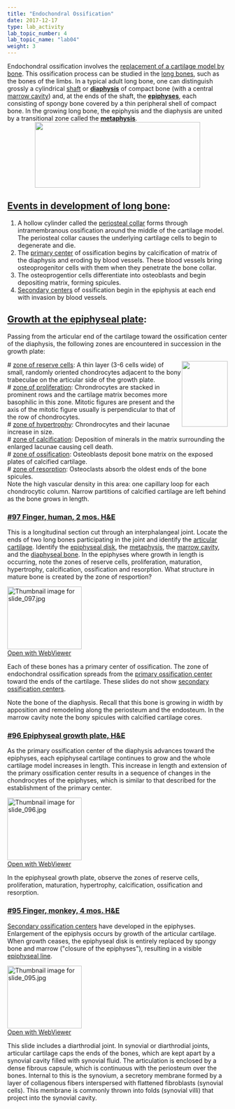```yaml
---
title: "Endochondral Ossification"
date: 2017-12-17
type: lab_activity
lab_topic_number: 4
lab_topic_name: "lab04"
weight: 3
---
```

<div class="entrybody">
						Endochondral ossification involves the <u>replacement of a cartilage model by bone</u>. This ossification process can be studied in the <u>long bones</u>, such as the bones of the limbs. In a typical adult long bone, one can distinguish grossly a cylindrical <u>shaft</u> or <u><b>diaphysis</b></u> of compact bone (with a central <u>marrow cavity</u>) and, at the ends of the shaft, the <u><b>epiphyses</b></u>, each consisting of spongy bone covered by a thin peripheral shell of compact bone. In the growing long bone, the epiphysis and the diaphysis are united by a transitional zone called the <u><b>metaphysis</b></u>.<br>
<div style="text-align: center;"><img src="/assets/images/BoneGrowthCorrected.jpg" style="width:378px; height:150px;"></div>

<h2><u>Events in development of long bone</u>:</h2>


<ol>
<li>A hollow cylinder called the <u>periosteal collar</u> forms through intramembranous ossification around the middle of the cartilage model. The periosteal collar causes the underlying cartilage cells to begin to degenerate and die.</li>
<li>The <u>primary center</u> of ossification begins by calcification of matrix of the diaphysis and eroding by blood vessels. These blood vessels bring osteoprogenitor cells with them when they penetrate the bone collar. </li>
<li>The osteoprogentior cells differentiate into osteoblasts and begin depositing matrix, forming spicules.</li>
<li><u>Secondary centers</u> of ossification begin in the epiphysis at each end with invasion by blood vessels.</li>
</ol>



<h2><u>Growth at the epiphyseal plate</u>:  </h2>

<p>Passing from the articular end of the cartilage toward the ossification center of the diaphysis, the following zones are encountered in succession in the growth plate:  </p>

<p><img src="/assets/images/growth%20at%20the%20epiphyseal%20plate.jpg" style="width:105px; height:150px; float:right;"># <u>zone of reserve cells</u>:  A thin layer (3-6 cells wide) of small, randomly oriented chondrocytes adjacent to the bony trabeculae on the articular side of the growth plate.<br>
# <u>zone of proliferation</u>:  Chrondrocytes are stacked in prominent rows and the cartilage matrix becomes more basophilic in this zone. Mitotic figures are present and the axis of the mitotic figure usually is perpendicular to that of the row of chondrocytes.<br>
# <u>zone of hypertrophy</u>:  Chrondrocytes and their lacunae increase in size.  <br>
# <u>zone of calcification</u>:  Deposition of minerals in the matrix surrounding the enlarged lacunae causing cell death.<br>
# <u>zone of ossification</u>:  Osteoblasts deposit bone matrix on the exposed plates of calcified cartilage.<br>
# <u>zone of resorption</u>:  Osteoclasts absorb the oldest ends of the bone spicules. <br>
Note the high vascular density in this area: one capillary loop for each chondrocytic column. Narrow partitions of calcified cartilage are left behind as the bone grows in length. </p>

<h3><u>#97 Finger, human, 2 mos. <span class="caps">H&amp;E</span></u></h3>

<p>This is a longitudinal section cut through an interphalangeal joint. Locate the ends of two long bones participating in the joint and identify the <u>articular cartilage</u>. Identify the <u>epiphyseal disk</u>, the <u>metaphysis</u>, the <u>marrow cavity</u>, and the <u>diaphyseal bone</u>. In the epiphyses where growth in length is occurring, note the zones of reserve cells, proliferation, maturation, hypertrophy, calcification, ossification and resorption. What structure in mature bone is created by the zone of resportion?</p>

<div class="thumbnail"> <a href="http://virtualslides.cumc.columbia.edu/97.svs/view.apml?" target="_blank"><img alt="Thumbnail image for slide_097.jpg" src="/assets/images/slide_097-thumb-170x143-1620.jpg" width="170" height="143" class="mt-image-left"></a><br><a href="http://virtualslides.cumc.columbia.edu/97.svs/view.apml?" target="_blank">Open with WebViewer</a></div>

<p>Each of these bones has a primary center of ossification. The zone of endochondral ossification spreads from the <u>primary ossification center</u> toward the ends of the cartilage.  These slides do not show <u>secondary ossification centers</u>.</p>

<p>Note the bone of the diaphysis. Recall that this bone is growing in width by apposition and remodeling along the periosteum and the endosteum. In the marrow cavity note the bony spicules with calcified cartilage cores. </p>

<h3><u>#96 Epiphyseal growth plate, <span class="caps">H&amp;E</span></u></h3>

<p>As the primary ossification center of the diaphysis advances toward the epiphyses, each epiphyseal cartilage continues to grow and the whole cartilage model increases in length.  This increase in length and extension of the primary ossification center results in a sequence of changes in the chondrocytes of the epiphyses, which is similar to that described for the establishment of the primary center.  </p>

<div class="thumbnail"> <a href="http://virtualslides.cumc.columbia.edu/96.svs/view.apml?" target="_blank"><img alt="Thumbnail image for slide_096.jpg" src="/assets/images/slide_096-thumb-170x143-1617.jpg" width="170" height="143" class="mt-image-left"></a><br><a href="http://virtualslides.cumc.columbia.edu/96.svs/view.apml?" target="_blank">Open with WebViewer</a></div>

<p>In the epiphyseal growth plate, observe the zones of reserve cells, proliferation, maturation, hypertrophy, calcification, ossification and resorption. </p>


<h3><u>#95 Finger, monkey, 4 mos. <span class="caps">H&amp;E</span></u></h3>

<p><u>Secondary ossification centers</u> have developed in the epiphyses. Enlargement of the epiphysis occurs by growth of the articular cartilage. When growth ceases, the epiphyseal disk is entirely replaced by spongy bone and marrow ("closure of the epiphyses"), resulting in a visible <u>epiphyseal line</u>.</p>

<div class="thumbnail"> <a href="http://virtualslides.cumc.columbia.edu/95.svs/view.apml?" target="_blank"><img alt="Thumbnail image for slide_095.jpg" src="/assets/images/slide_095-thumb-170x143-1614.jpg" width="170" height="143" class="mt-image-left"></a><br><a href="http://virtualslides.cumc.columbia.edu/95.svs/view.apml?" target="_blank">Open with WebViewer</a></div>

<p>This slide includes a diarthrodial joint. In synovial or diarthrodial joints, articular cartilage caps the ends of the bones, which are kept apart by a synovial cavity filled with synovial fluid. The articulation is enclosed by a dense fibrous capsule, which is continuous with the periosteum over the bones. Internal to this is the synovium, a secretory membrane formed by a layer of collagenous fibers interspersed with flattened fibroblasts (synovial cells). This membrane is commonly thrown into folds (synovial villi) that project into the synovial cavity.</p>
						
						
</div>
